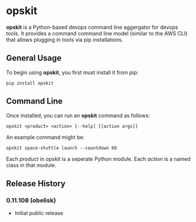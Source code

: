 # opskit

**opskit** is a Python-based devops command line aggergator for devops tools.  It provides a command command line model (similar to the AWS CLI) that allows plugging in tools via pip installations.

## General Usage

To begin using **opskit**, you first must install it from pip:

```
pip install opskit
```

## Command Line

Once installed, you can run an **opskit** command as follows:

```
opskit <product> <action> [--help] [[action args]]
```

An example command might be:

```
opskit space-shuttle launch --countdown 60 
```

Each *product* in opskit is a seperate Python module.  Each *action* is a named class in that module.

## Release History

### 0.11.108 (obelisk)

* Initial public release

